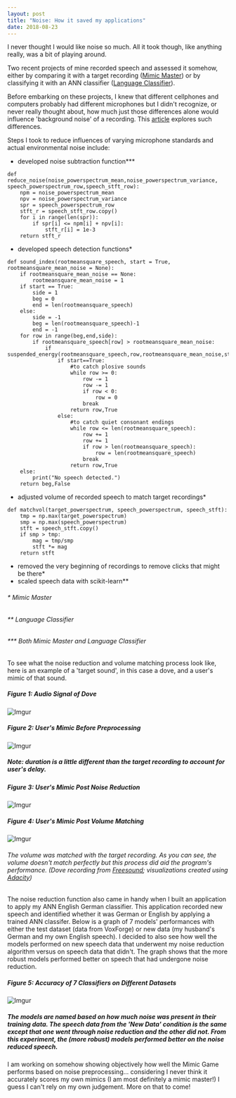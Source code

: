 ```yaml
---
layout: post
title: "Noise: How it saved my applications"
date: 2018-08-23
--- 
```


I never thought I would like noise so much. All it took though, like anything really, was a bit of playing around. 

Two recent projects of mine recorded speech and assessed it somehow, either by comparing it with a target recording (<a href="https://a-n-rose.github.io/2018/08/24/mimic-master-pitchcurve-vs-fingerprint.html">Mimic Master</a>) or by classifying it with an ANN classifier (<a href="https://a-n-rose.github.io/2018/08/22/language-classifier.html">Language Classifier</a>).

Before embarking on these projects, I knew that different cellphones and computers probably had different microphones but I didn't recognize, or never really thought about, how much just those differences alone would influence 'background noise' of a recording. This <a href="https://www.ncbi.nlm.nih.gov/pmc/articles/PMC5426841/pdf/sensors-17-00917.pdf">article</a> explores such differences. 

Steps I took to reduce influences of varying microphone standards and actual environmental noise include:
* developed noise subtraction function***
```
def reduce_noise(noise_powerspectrum_mean,noise_powerspectrum_variance, speech_powerspectrum_row,speech_stft_row):
    npm = noise_powerspectrum_mean
    npv = noise_powerspectrum_variance
    spr = speech_powerspectrum_row
    stft_r = speech_stft_row.copy()
    for i in range(len(spr)):
        if spr[i] <= npm[i] + npv[i]:
            stft_r[i] = 1e-3
    return stft_r
```
* developed speech detection functions*
```
def sound_index(rootmeansquare_speech, start = True, rootmeansquare_mean_noise = None):
    if rootmeansquare_mean_noise == None:
        rootmeansquare_mean_noise = 1
    if start == True:
        side = 1
        beg = 0
        end = len(rootmeansquare_speech)
    else:
        side = -1
        beg = len(rootmeansquare_speech)-1
        end = -1
    for row in range(beg,end,side):
        if rootmeansquare_speech[row] > rootmeansquare_mean_noise:
            if suspended_energy(rootmeansquare_speech,row,rootmeansquare_mean_noise,start=start):
                if start==True:
                    #to catch plosive sounds
                    while row >= 0:
                        row -= 1
                        row -= 1
                        if row < 0:
                            row = 0
                        break
                    return row,True
                else:
                    #to catch quiet consonant endings
                    while row <= len(rootmeansquare_speech):
                        row += 1
                        row += 1
                        if row > len(rootmeansquare_speech):
                            row = len(rootmeansquare_speech)
                        break
                    return row,True
    else:
        print("No speech detected.")
    return beg,False
```
* adjusted volume of recorded speech to match target recordings*
```
def matchvol(target_powerspectrum, speech_powerspectrum, speech_stft):
    tmp = np.max(target_powerspectrum)
    smp = np.max(speech_powerspectrum)
    stft = speech_stft.copy()
    if smp > tmp:
        mag = tmp/smp
        stft *= mag
    return stft
```
* removed the very beginning of recordings to remove clicks that might be there*
* scaled speech data with scikit-learn**

###### * Mimic Master 
###### ** Language Classifier
###### *** Both Mimic Master and Language Classifier



To see what the noise reduction and volume matching process look like, here is an example of a 'target sound', in this case a dove, and a user's mimic of that sound. 
##### Figure 1: Audio Signal of Dove
![Imgur](https://i.imgur.com/9JjFU77.png)
##### Figure 2: User's Mimic Before Preprocessing
![Imgur](https://i.imgur.com/B79OTih.png)
##### Note: duration is a little different than the target recording to account for user's delay.
##### Figure 3: User's Mimic Post Noise Reduction
![Imgur](https://i.imgur.com/juexi3F.png)
##### Figure 4: User's Mimic Post Volume Matching
![Imgur](https://i.imgur.com/jp24Gf8.png)
###### The volume was matched with the target recording. As you can see, the volume doesn't match perfectly but this process did aid the program's performance. (Dove recording from <a href="https://freesound.org/">Freesound</a>; visualizations created using <a href="https://www.audacityteam.org/">Adacity</a>)

The noise reduction function also came in handy when I built an application to apply my ANN English German classifier. This application recorded new speech and identified whether it was German or English by applying a trained ANN classifer. Below is a graph of 7 models' performances with either the test dataset (data from VoxForge) or new data (my husband's German and my own English speech). I decided to also see how well the models performed on new speech data that underwent my noise reduction algorithm versus on speech data that didn't. The graph shows that the more robust models performed better on speech that had undergone noise reduction.

##### Figure 5: Accuracy of 7 Classifiers on Different Datasets
![Imgur](https://i.imgur.com/YH9xOAo.png)
##### The models are named based on how much noise was present in their training data. The speech data from the 'New Data' condition is the same except that one went through noise reduction and the other did not. From this experiment, the (more robust) models performed better on the noise reduced speech.

I am working on somehow showing objectively how well the Mimic Game performs based on noise preprocessing... considering I never think it accurately scores my own mimics (I am most definitely a mimic master!) I guess I can't rely on my own judgement. More on that to come!
